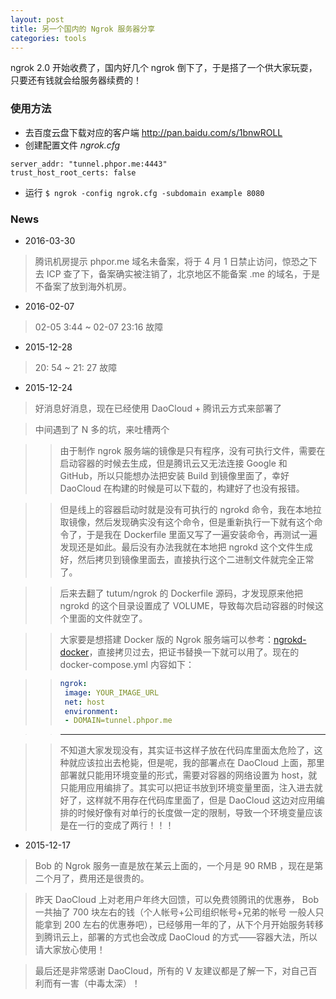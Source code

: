 ```yaml
---
layout: post
title: 另一个国内的 Ngrok 服务器分享
categories: tools
---
```


ngrok 2.0 开始收费了，国内好几个 ngrok 倒下了，于是搭了一个供大家玩耍，只要还有钱就会给服务器续费的！

### 使用方法

- 去百度云盘下载对应的客户端 <a href="http://pan.baidu.com/s/1bnwROLL" target="_blank">http://pan.baidu.com/s/1bnwROLL</a>
- 创建配置文件 *ngrok.cfg*

```
server_addr: "tunnel.phpor.me:4443"
trust_host_root_certs: false
```

- 运行 `$ ngrok -config ngrok.cfg -subdomain example 8080`

### News

* 2016-03-30

> 腾讯机房提示 phpor.me 域名未备案，将于 4 月 1 日禁止访问，惊恐之下去 ICP 查了下，备案确实被注销了，北京地区不能备案 .me 的域名，于是不备案了放到海外机房。

* 2016-02-07

> 02-05 3:44 ~ 02-07 23:16 故障

* 2015-12-28

> 20: 54 ~ 21: 27 故障

* 2015-12-24

> 好消息好消息，现在已经使用 DaoCloud + 腾讯云方式来部署了

> 中间遇到了 N 多的坑，来吐槽两个

>> 由于制作 ngrok 服务端的镜像是只有程序，没有可执行文件，需要在启动容器的时候去生成，但是腾讯云又无法连接 Google 和 GitHub，所以只能想办法把安装 Build 到镜像里面了，幸好 DaoCloud 在构建的时候是可以下载的，构建好了也没有报错。

>> 但是线上的容器启动时就是没有可执行的 ngrokd 命令，我在本地拉取镜像，然后发现确实没有这个命令，但是重新执行一下就有这个命令了，于是我在 Dockerfile 里面又写了一遍安装命令，再测试一遍发现还是如此。最后没有办法我就在本地把 ngrokd 这个文件生成好，然后拷贝到镜像里面去，直接执行这个二进制文件就完全正常了。

>> 后来去翻了 tutum/ngrok 的 Dockerfile 源码，才发现原来他把 ngrokd 的这个目录设置成了 VOLUME，导致每次启动容器的时候这个里面的文件就空了。

>> 大家要是想搭建 Docker 版的 Ngrok 服务端可以参考：[ngrokd-docker](https://github.com/dcb9/docker/tree/master/ngrok-server)，直接拷贝过去，把证书替换一下就可以用了。现在的 docker-compose.yml 内容如下：

>> ```yml
>> ngrok:
>>  image: YOUR_IMAGE_URL
>>  net: host
>>  environment:
>>  - DOMAIN=tunnel.phpor.me
>> ```

>> -------------------

>> 不知道大家发现没有，其实证书这样子放在代码库里面太危险了，这种就应该拉出去枪毙，但是呢，我的部署点在 DaoCloud 上面，那里部署就只能用环境变量的形式，需要对容器的网络设置为 host，就只能用应用编排了。其实可以把证书放到环境变量里面，注入进去就好了，这样就不用存在代码库里面了，但是 DaoCloud 这边对应用编排的时候好像有对单行的长度做一定的限制，导致一个环境变量应该是在一行的变成了两行！！！

* 2015-12-17

> Bob 的 Ngrok 服务一直是放在某云上面的，一个月是 90 RMB ，现在是第二个月了，费用还是很贵的。

> 昨天 DaoCloud 上对老用户年终大回馈，可以免费领腾讯的优惠券， Bob 一共抽了 700 块左右的钱（个人帐号+公司组织帐号+兄弟的帐号 一般人只能拿到 200 左右的优惠券吧），已经够用一年的了，从下个月开始服务转移到腾讯云上，部署的方式也会改成 DaoCloud 的方式——容器大法，所以请大家放心使用！

> 最后还是非常感谢 DaoCloud，所有的 V 友建议都是了解一下，对自己百利而有一害（中毒太深）！
